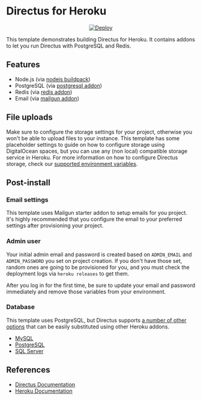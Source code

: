 # Directus for Heroku

<p align="center">
    <a href="https://heroku.com/deploy?template=https://github.com/perfectcube/directus-heroku-template-mysql">
        <img src="https://www.herokucdn.com/deploy/button.svg" alt="Deploy">
    </a>
</p>

This template demonstrates building Directus for Heroku. It contains addons to let you run Directus with PostgreSQL and Redis.

## Features

* Node.js (via [nodejs buildpack](https://elements.heroku.com/buildpacks/heroku/heroku-buildpack-nodejs))
* PostgreSQL (via [postgresql addon](https://elements.heroku.com/addons/heroku-postgresql))
* Redis (via [redis addon](https://elements.heroku.com/addons/heroku-redis))
* Email (via [mailgun addon](https://elements.heroku.com/addons/mailgun))

## File uploads

Make sure to configure the storage settings for your project, otherwise you won't be able to upload files to your instance. This template has some placeholder settings to guide on how to configure storage using DigitalOcean spaces, but you can use any (non local) compatible storage service in Heroku. For more information on how to configure Directus storage, check our [supported environment variables](https://docs.directus.io/reference/environment-variables/#file-storage).

## Post-install

### Email settings

This template uses Mailgun starter addon to setup emails for you project. It's highly recommended that you configure the email to your preferred settings after provisioning your project.

### Admin user

Your initial admin email and password is created based on `ADMIN_EMAIL` and `ADMIN_PASSWORD` you set on project creation. If you don't have those set, random ones are going to be provisioned for you, and you must check the deployment logs via `heroku releases` to get them.

After you log in for the first time, be sure to update your email and password immediately and remove those variables from your environment.

### Database

This template uses PostgreSQL, but Directus supports [a number of other options](https://docs.directus.io/guides/installation/cli.html#_1-confirm-minimum-requirements-are-met) that can be easily substituted using other Heroku addons. 

- [MySQL](https://elements.heroku.com/addons/jawsdb)
- [PostgreSQL](https://elements.heroku.com/addons/heroku-postgresql)
- [SQL Server](https://elements.heroku.com/addons/mssql)

## References

* [Directus Documentation](https://docs.directus.io/getting-started/introduction.html)
* [Heroku Documentation](https://devcenter.heroku.com/articles/getting-started-with-nodejs)
